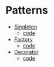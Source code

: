 # Patterns
- <a href="https://liltdevs.tistory.com/114">Singleton</a>
  - <a href="https://github.com/taesukang-dev/42seoul-Java-OOP-design-pattern-study/blob/master/week1/src/singleton/SingletonTest.java">code</a>
- <a href="https://liltdevs.tistory.com/118?category=1088291">Factory</a>
  - <a href="https://github.com/taesukang-dev/42seoul-Java-OOP-design-pattern-study/blob/master/week1/src/factory/FactoryPattern.java">code</a>
- <a href="">Decorator</a>
  - <a href="https://github.com/taesukang-dev/42seoul-Java-OOP-design-pattern-study/blob/master/week1/src/decorator/DecoratorPattern.java">code</a>